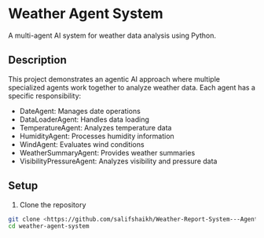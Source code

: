 # Weather Agent System

A multi-agent AI system for weather data analysis using Python.

## Description

This project demonstrates an agentic AI approach where multiple specialized agents work together to analyze weather data. Each agent has a specific responsibility:
- DateAgent: Manages date operations
- DataLoaderAgent: Handles data loading
- TemperatureAgent: Analyzes temperature data
- HumidityAgent: Processes humidity information
- WindAgent: Evaluates wind conditions
- WeatherSummaryAgent: Provides weather summaries
- VisibilityPressureAgent: Analyzes visibility and pressure data

## Setup

1. Clone the repository
```bash
git clone <https://github.com/salifshaikh/Weather-Report-System---Agentic-AI>
cd weather-agent-system